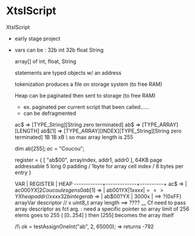 # XtsIScript
XtsIScript
  
  - early stage project

  - vars can be :
     32b int
     32b float
     String

     array[] of int, float, String

     statements are typed objects w/ an address

     tokenization produces a file on storage system (to free RAM)

     Heap can be paginated then sent to storage (to free RAM)
       - ex. paginated per current script that been called......
       - can be defragmented

    ac$    => [TYPE_String][String zero terminated]
    ab$    => [TYPE_ARRAY][LENGTH]
    ab$[1] => [TYPE_ARRAY][INDEX][TYPE_String][String zero terminated]
                   1B        1B     xB
                              \  so max array length is 255

    dim ab$[255];
    ac$ = "Coucou";
 
    register = {
        [ "ab$00", arrayIndex, addr1, addr0 ], 64KB page addressable
        5 long 0 padding / 1byte for array cell index / 8 bytes per entry
    }

    VAR         |  REGISTER   | HEAP
    ------------+-------------+----------+
    ac$    =>   | ac$000YX    | 2Coucou les gens0
    ab$[1] =>   | ab$001YX    | 1xxxx    | ==> YX heap addr // xxxx 32b integer
    ab$    =>   | ab$00?YX    | 3000x    | ==> ?(0xFF) arrayVar descriptor // x uint8_t array length ==> ????
     \__ Cf need to pass array descriptor as fct arg. : 
            need a specific pointer so array limit of 256 elems goes to 255 ( [0..254] )
            then [255] becomes the array itself

    /!\\ ok = testAssignOneInt("ab", 2, 65000); => returns -792



